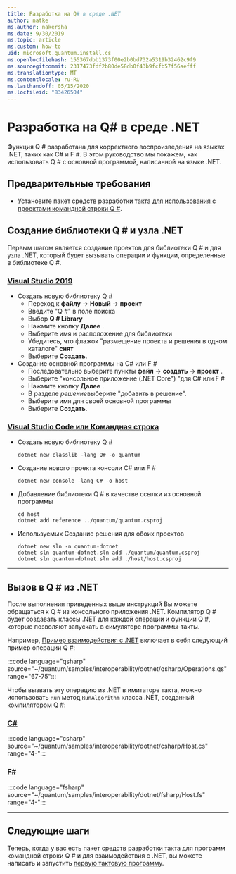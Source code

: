 ```yaml
---
title: Разработка на Q# в среде .NET
author: natke
ms.author: nakersha
ms.date: 9/30/2019
ms.topic: article
ms.custom: how-to
uid: microsoft.quantum.install.cs
ms.openlocfilehash: 155367dbb1373f00e2b0bd732a5319b32462c9f9
ms.sourcegitcommit: 2317473fdf2b80de58db0f43b9fcfb57f56aefff
ms.translationtype: MT
ms.contentlocale: ru-RU
ms.lasthandoff: 05/15/2020
ms.locfileid: "83426504"
---
```

# <a name="develop-with-q-and-net"></a>Разработка на Q# в среде .NET

Функция Q # разработана для корректного воспроизведения на языках .NET, таких как C# и F #.
В этом руководство мы покажем, как использовать Q # с основной программой, написанной на языке .NET.

## <a name="prerequisites"></a>Предварительные требования

- Установите пакет средств разработки такта [для использования с проектами командной строки Q #](xref:microsoft.quantum.install.standalone).

## <a name="creating-a-q-library-and-a-net-host"></a>Создание библиотеки Q # и узла .NET

Первым шагом является создание проектов для библиотеки Q # и для узла .NET, который будет вызывать операции и функции, определенные в библиотеке Q #.

### <a name="visual-studio-2019"></a>[Visual Studio 2019](#tab/tabid-vs2019)

- Создать новую библиотеку Q #
  - Переход к **файлу**  ->  **Новый**  ->  **проект**
  - Введите "Q #" в поле поиска
  - Выбор **Q # Library**
  - Нажмите кнопку **Далее** .
  - Выберите имя и расположение для библиотеки
  - Убедитесь, что флажок "размещение проекта и решения в одном каталоге" **снят**
  - Выберите **Создать**.
- Создание основной программы на C# или F #
  - Последовательно выберите пункты **файл** → **создать** → **проект** .
  - Выберите "консольное приложение (.NET Core") "для C# или F #
  - Нажмите кнопку **Далее** .
  - В разделе *решение*выберите "добавить в решение".
  - Выберите имя для своей основной программы
  - Выберите **Создать**.

### <a name="visual-studio-code-or-command-line"></a>[Visual Studio Code или Командная строка](#tab/tabid-cmdline)

- Создать новую библиотеку Q #

  ```dotnetcli
  dotnet new classlib -lang Q# -o quantum
  ```

- Создание нового проекта консоли C# или F #

  ```dotnetcli
  dotnet new console -lang C# -o host  
  ```

- Добавление библиотеки Q # в качестве ссылки из основной программы

  ```dotnetcli
  cd host
  dotnet add reference ../quantum/quantum.csproj
  ```

- Используемых Создание решения для обоих проектов

  ```dotnetcli
  dotnet new sln -n quantum-dotnet
  dotnet sln quantum-dotnet.sln add ./quantum/quantum.csproj
  dotnet sln quantum-dotnet.sln add ./host/host.csproj
  ```

***

## <a name="calling-into-q-from-net"></a>Вызов в Q # из .NET

После выполнения приведенных выше инструкций Вы можете обращаться к Q # из консольного приложения .NET.
Компилятор Q # будет создавать классы .NET для каждой операции и функции Q #, которые позволяют запускать в симуляторе программы-такты.

Например, [Пример взаимодействия с .NET](https://github.com/microsoft/Quantum/tree/master/samples/interoperability/dotnet) включает в себя следующий пример операции Q #:

:::code language="qsharp" source="~/quantum/samples/interoperability/dotnet/qsharp/Operations.qs" range="67-75":::

Чтобы вызвать эту операцию из .NET в имитаторе такта, можно использовать `Run` метод `RunAlgorithm` класса .NET, созданный компилятором Q #:

### <a name="c"></a>[C#](#tab/tabid-csharp)

:::code language="csharp" source="~/quantum/samples/interoperability/dotnet/csharp/Host.cs" range="4-":::

### <a name="f"></a>[F#](#tab/tabid-fsharp)

:::code language="fsharp" source="~/quantum/samples/interoperability/dotnet/fsharp/Host.fs" range="4-":::

***
    
## <a name="next-steps"></a>Следующие шаги

Теперь, когда у вас есть пакет средств разработки такта для программ командной строки Q # и для взаимодействия с .NET, вы можете написать и запустить [первую тактовую программу](xref:microsoft.quantum.quickstarts.qrng).
